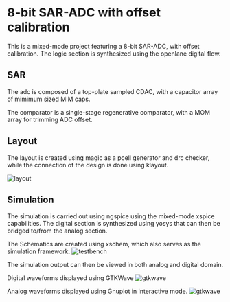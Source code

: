 # 8-bit SAR-ADC with offset calibration

This is a mixed-mode project featuring a 8-bit SAR-ADC, with offset calibration.
The logic section is synthesized using the openlane digital flow.

## SAR

The adc is composed of a top-plate sampled CDAC, with a capacitor array of 
mimimum sized MIM caps.

The comparator is a single-stage regenerative comparator, with a MOM array 
for trimming ADC offset. 


## Layout

The layout is created using magic as a pcell generator and drc checker, while the 
connection of the design is done using klayout.


![layout](https://github.com/chrische-xx/caravel_user_project_analog/blob/main/docs/layout.png)


## Simulation

The simulation is carried out using ngspice using the mixed-mode xspice capabilities.
The digital section is synthesized using yosys that can then be bridged to/from the
analog section.

The Schematics are created using xschem, which also serves as the simulation framework.
![testbench](https://github.com/chrische-xx/caravel_user_project_analog/blob/main/docs/pictures/xschem.png)

The simulation output can then be viewed in both analog and digital domain.

Digital waveforms displayed using GTKWave
![gtkwave](https://github.com/chrische-xx/caravel_user_project_analog/blob/main/docs/pictures/gtkwave.png)

Analog waveforms displayed using Gnuplot in interactive mode.
![gtkwave](https://github.com/chrische-xx/caravel_user_project_analog/blob/main/docs/pictures/gnuplot.png)
